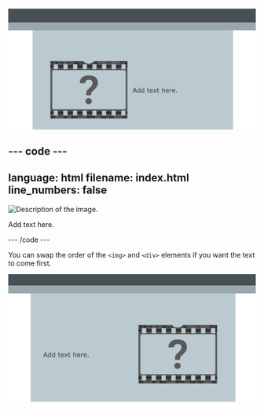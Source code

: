 ![An image on the left and text on the right.](images/image-text-section.png)

## --- code ---

language: html
filename: index.html
line_numbers: false
--------------------------------------------------------

<section class="wrap">
    <img src="placeholder.png" alt="Description of the image.">
    <div>
        <p>Add text here.</p>
    </div>
</section>

\--- /code ---

You can swap the order of the `<img>` and `<div>` elements if you want the text to come first.

![Text on the left and an image on the right.](images/text-image-section.png)
